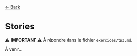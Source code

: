 [← Back](../README.md)

# Stories

⚠️ **IMPORTANT** ⚠️ À répondre dans le fichier `exercices/tp3.md`.

À venir...
